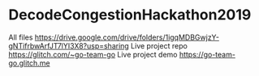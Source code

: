 # DecodeCongestionHackathon2019
All files
https://drive.google.com/drive/folders/1igqMDBGwjzY-gNTifrbwArfJT7lYI3X8?usp=sharing
Live project repo
https://glitch.com/~go-team-go
Live project demo
https://go-team-go.glitch.me